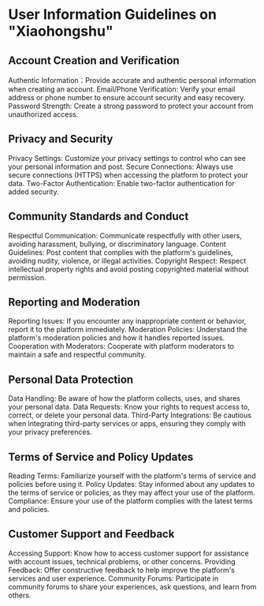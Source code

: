 # User Information Guidelines on "Xiaohongshu" 

## Account Creation and Verification

Authentic Information：Provide accurate and authentic personal information when creating an account.
Email/Phone Verification: Verify your email address or phone number to ensure account security and easy recovery.
Password Strength: Create a strong password to protect your account from unauthorized access.

## Privacy and Security

Privacy Settings: Customize your privacy settings to control who can see your personal information and post.
Secure Connections: Always use secure connections (HTTPS) when accessing the platform to protect your data.
Two-Factor Authentication: Enable two-factor authentication for added security.

## Community Standards and Conduct

Respectful Communication: Communicate respectfully with other users, avoiding harassment, bullying, or discriminatory language.
Content Guidelines: Post content that complies with the platform's guidelines, avoiding nudity, violence, or illegal activities.
Copyright Respect: Respect intellectual property rights and avoid posting copyrighted material without permission.

## Reporting and Moderation

Reporting Issues: If you encounter any inappropriate content or behavior, report it to the platform immediately.
Moderation Policies: Understand the platform's moderation policies and how it handles reported issues.
Cooperation with Moderators: Cooperate with platform moderators to maintain a safe and respectful community.

## Personal Data Protection

Data Handling: Be aware of how the platform collects, uses, and shares your personal data.
Data Requests: Know your rights to request access to, correct, or delete your personal data.
Third-Party Integrations: Be cautious when integrating third-party services or apps, ensuring they comply with your privacy preferences.

## Terms of Service and Policy Updates

Reading Terms: Familiarize yourself with the platform's terms of service and policies before using it.
Policy Updates: Stay informed about any updates to the terms of service or policies, as they may affect your use of the platform.
Compliance: Ensure your use of the platform complies with the latest terms and policies.

## Customer Support and Feedback

Accessing Support: Know how to access customer support for assistance with account issues, technical problems, or other concerns.
Providing Feedback: Offer constructive feedback to help improve the platform's services and user experience.
Community Forums: Participate in community forums to share your experiences, ask questions, and learn from others.
